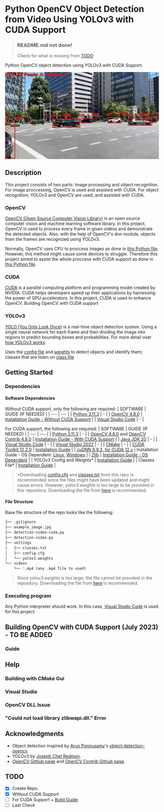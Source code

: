 # Python OpenCV Object Detection from Video Using YOLOv3 with CUDA Support
> ### README.md not done!
>
> Check for what is missing from [TODO](#todo)

Python OpenCV object detection using YOLOv3 with CUDA Support.

![Example from working code](README/example_image.jpg)

## Description

This project consists of two parts: Image processing and object recognition. For image proccessing, OpenCV is used and assisted with CUDA. For object recognition; YOLOv3 and OpenCV are used, and assisted with CUDA.

### OpenCV

[OpenCV (Open Source Computer Vision Library)](https://opencv.org/about) is an open source computer vision and machine learning software library. In this project, OpenCV is used to process every frame in given videos and demonstrate the detected objects. Also, with the help of OpenCV's dnn module, objects from the frames are recognized using YOLOv3. 

Normally, OpenCV uses CPU to proccess images as done in [this Python file](object-detection.py). However, this method might cause some devices to struggle. Therefore this project aimed to assist the whole proccess with CUDA support as done in [this Python file](object-detection-cuda.py).

### CUDA

[CUDA](https://blogs.nvidia.com/blog/2012/09/10/what-is-cuda-2) is a parallel computing platform and programming model created by NVIDIA. CUDA helps developers speed up their applications by harnessing the power of GPU accelerators. In this project, CUDA is used to enhance OpenCV. Building OpenCV with CUDA support 

### YOLOv3

[YOLO (You Only Look Once)](https://pjreddie.com/darknet/yolo) is a real-time object detection system. Using a single neural network for each frame and then dividing the image into regions to predict bounding boxes and probabilities. For more detail over [how YOLOv3 works](https://pjreddie.com/darknet/yolo/#:~:text=weights-,How%20It%20Works,-Prior%20detection%20systems).

Uses the [config file](config.cfg) and [weights](yolov3.weights) to detect objects and identify them; classes that are listen on [class file](classes.txt) 

## Getting Started

### Dependencies

#### Software Dependencies

Without CUDA support, only the following are required:
| SOFTWARE | GUIDE (IF NEEDED) |
| --- | --- |
| [Python 3.11.3](https://www.python.org/downloads/release/python-3113) | - |
| [OpenCV 4.8.0](https://opencv.org/releases/) | [Installation Guide - Without CUDA Support](https://pypi.org/project/opencv-python) |
| [Visual Studio Code](https://code.visualstudio.com) | - |

For CUDA support, the following are required:
| SOFTWARE | GUIDE (IF NEEDED) |
| --- | --- |
| [Python 3.11.3](https://www.python.org/downloads/release/python-3113) | - |
| [OpenCV 4.8.0](https://opencv.org/releases) and [OpenCV Contrib 4.8.0](https://github.com/opencv/opencv_contrib/releases/tag/4.8.0) | [Installation Guide - With CUDA Support](#guide) |
| [Java JDK 20](https://www.oracle.com/java/technologies/downloads/) | - |
| [Visual Studio Code](https://code.visualstudio.com) | - |
| [Visual Studio 2022](https://visualstudio.microsoft.com/tr/vs) | - |
| [CMake](https://cmake.org/download) | - |
| [CUDA Toolkit 12.2.0](https://developer.nvidia.com/cuda-downloads) | [Installation Guide](https://developer.nvidia.com/cuda-downloads) |
| [cuDNN 8.9.3, for CUDA 12.x](https://developer.nvidia.com/rdp/cudnn-download) | Installation Guide - OS Dependent: [Linux](https://docs.nvidia.com/deeplearning/cudnn/install-guide/index.html#install-linux), [Windows](https://docs.nvidia.com/deeplearning/cudnn/install-guide/index.html#install-windows) |
| [Zlib](http://www.winimage.com/zLibDll/zlib123dllx64.zip) | [Installation Guide - OS Dependent](#could-not-load-library-zlibwapidll-error) |
| YOLOv3 Config and Weights* | [Installation Guide](https://pjreddie.com/darknet/yolo/#:~:text=Detection%20Using%20A%20Pre%2DTrained%20Model) |
| Classes File* | [Installation Guide](https://github.com/arunponnusamy/object-detection-opencv/blob/master/yolov3.txt) |

> *Downloading [config.cfg](config.cfg) and [classes.txt](classes.txt) from this repo is recommended since the files might have been updated and might cause errors.
> However, *yolov3.weights* is too large to be provided in this repository. Downloading the file from [here](https://pjreddie.com/darknet/yolo/#:~:text=Detection%20Using%20A%20Pre%2DTrained%20Model) is recommended.

#### File Structure

Base file structure of the repo looks like the following:
```bash
├── .gitignore
├── example_image.jpg
├── detection-video-cuda.py
├── detection-video.py
├── settings
│   ├── classes.txt
│   ├── config.cfg
│   └── yolov3.weights
└── videos
    └── *.mp4 (any .mp4 file to used)
```

> Since *yolov3.weights* is too large, the file cannot be provided in the repository. Downloading the file from [here](https://pjreddie.com/darknet/yolo/#:~:text=Detection%20Using%20A%20Pre%2DTrained%20Model) is recommended.

### Executing program

Any Python interpreter should work. In this case, [Visual Studio Code](https://code.visualstudio.com) is used for this project.

## Building OpenCV with CUDA Support (July 2023) - TO BE ADDED

### Guide

## Help

### Building with CMake Gui

### Visual Studio

### OpenCV DLL Issue

### "Could not load library zlibwapi.dll." Error

<!-- https://docs.nvidia.com/deeplearning/cudnn/install-guide/index.html -->

## Acknowledgments

* Object detection inspired by [Arun Ponnusamy](https://github.com/arunponnusamy)'s [object-detection-opencv](https://github.com/arunponnusamy/object-detection-opencv).
* YOLOv3 by [Joseph Chet Redmon](https://pjreddie.com).
* [OpenCV Github page](https://github.com/opencv/opencv) and [OpenCV Contrib Github page](https://github.com/opencv/opencv_contrib).

## TODO

- [x] Create Repo.
- [x] Without CUDA Support
- [ ] For CUDA Support + [Build Guide](#building-opencv-with-cuda-support-july-2023---to-be-added)
- [ ] Last Check